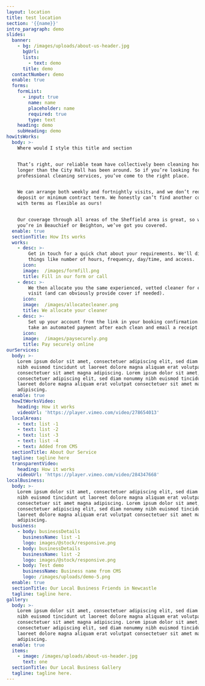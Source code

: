 ```yaml
---
layout: location
title: test location
section: '{{name}}'
intro_paragraph: demo
slides:
  banner:
    - bg: /images/uploads/about-us-header.jpg
      bgUrl:
      lists:
        - text: demo
      title: demo
  contactNumber: demo
  enable: true
  forms:
    formList:
      - input: true
        name: name
        placeholder: name
        required: true
        type: text
    heading: demo
    subHeading: demo
howitsWorks:
  body: >-
    Where would I style this title and section


    That’s right, our reliable team have collectively been cleaning houses
    longer than the City Hall has been around. So if you’re looking for
    professional cleaning services, you’ve come to the right place.


    We can arrange both weekly and fortnightly visits, and we don’t require any
    deposit or minimum contract term. We honestly can’t find another company
    with terms as flexible as ours!


    Our coverage through all areas of the Sheffield area is great, so whether
    you’re in Beauchief or Beighton, we’ve got you covered.
  enable: true
  sectionTitle: How Its works
  works:
    - desc: >-
        Get in touch for a quick chat about your requirements. We'll discuss
        things like number of hours, frequency, day/time, and access.
      icon: 
      image:  /images/formfill.png
      title: Fill in our form or call
    - desc: >-
        We then allocate you the same experienced, vetted cleaner for every
        visit (and can obviously provide cover if needed).      
      icon: 
      image:  /images/allocatecleaner.png
      title: We allocate your cleaner
    - desc: >-
        Set up your account from the link in your booking confirmation. We'll
        take an automated payment after each clean and email a receipt.
      icon: 
      image:  /images/paysecurely.png
      title: Pay securely online
ourServices:
  body: >-
    Lorem ipsum dolor sit amet, consectetuer adipiscing elit, sed diam nonummy
    nibh euismod tincidunt ut laoreet dolore magna aliquam erat volutpat
    consectetuer sit amet magna adipiscing. Lorem ipsum dolor sit amet,
    consectetuer adipiscing elit, sed diam nonummy nibh euismod tincidunt ut
    laoreet dolore magna aliquam erat volutpat consectetuer sit amet magna
    adipiscing.
  enable: true
  howItWorksVideo:
    heading: How it works
    videoUrl: 'https://player.vimeo.com/video/278654013'
  localAreas:
    - text: list -1
    - text: list -2
    - text: list -3
    - text: list -4
    - text: Added from CMS
  sectionTitle: About Our Service
  tagline: tagline here
  transparentVideo:
    heading: How it works
    videoUrl: 'https://player.vimeo.com/video/284347668'
localBusiness:
  body: >-
    Lorem ipsum dolor sit amet, consectetuer adipiscing elit, sed diam nonummy
    nibh euismod tincidunt ut laoreet dolore magna aliquam erat volutpat
    consectetuer sit amet magna adipiscing. Lorem ipsum dolor sit amet,
    consectetuer adipiscing elit, sed diam nonummy nibh euismod tincidunt ut
    laoreet dolore magna aliquam erat volutpat consectetuer sit amet magna
    adipiscing.
  business:
    - body: businessDetails
      businessName: list -1
      logo: images/@stock/responsive.png
    - body: businessDetails
      businessName: list -2
      logo: images/@stock/responsive.png
    - body: Test demo
      businessName: Business name from CMS
      logo: /images/uploads/demo-5.png
  enable: true
  sectionTitle: Our Local Business Friends in Newcastle
  tagline: tagline here.
gallery:
  body: >-
    Lorem ipsum dolor sit amet, consectetuer adipiscing elit, sed diam nonummy
    nibh euismod tincidunt ut laoreet dolore magna aliquam erat volutpat
    consectetuer sit amet magna adipiscing. Lorem ipsum dolor sit amet,
    consectetuer adipiscing elit, sed diam nonummy nibh euismod tincidunt ut
    laoreet dolore magna aliquam erat volutpat consectetuer sit amet magna
    adipiscing.
  enable: true
  items:
    - image: /images/uploads/about-us-header.jpg
      text: one
  sectionTitle: Our Local Business Gallery
  tagline: tagline here.
---
```


